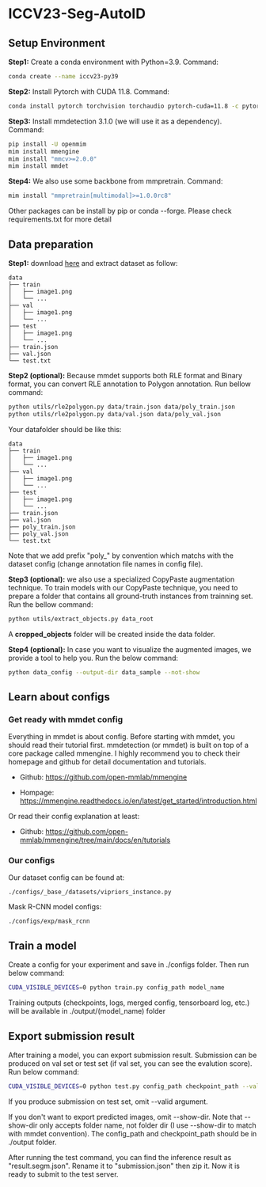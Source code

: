 # ICCV23-Seg-AutoID

## Setup Environment

**Step1:** Create a conda environment with Python=3.9. Command:

```bash
conda create --name iccv23-py39
```

**Step2:** Install Pytorch with CUDA 11.8. Command:

```bash
conda install pytorch torchvision torchaudio pytorch-cuda=11.8 -c pytorch -c nvidia
```

**Step3:** Install mmdetection 3.1.0 (we will use it as a dependency). Command:

```bash
pip install -U openmim
mim install mmengine
mim install "mmcv>=2.0.0"
mim install mmdet
```

**Step4:** We also use some backbone from mmpretrain. Command:

```bash
mim install "mmpretrain[multimodal]>=1.0.0rc8"
```

Other packages can be install by pip or conda --forge. Please check requirements.txt for more detail

## Data preparation

**Step1:** download [here](https://drive.google.com/file/d/1wf_-XuGnrMO4-PEpxtbvGuzEzjAwsgUy/view?usp=drive_link) and extract dataset as follow:

```text
data
├── train
│   ├── image1.png
│   └── ...
├── val
│   ├── image1.png
│   └── ...
├── test
│   ├── image1.png
│   └── ...
├── train.json
├── val.json
└── test.txt
```

**Step2 (optional):** Because mmdet supports both RLE format and Binary format, you can convert RLE annotation to Polygon annotation. Run bellow command:

```bash
python utils/rle2polygon.py data/train.json data/poly_train.json
python utils/rle2polygon.py data/val.json data/poly_val.json
```

Your datafolder should be like this:

```text
data
├── train
│   ├── image1.png
│   └── ...
├── val
│   ├── image1.png
│   └── ...
├── test
│   ├── image1.png
│   └── ...
├── train.json
├── val.json
├── poly_train.json
├── poly_val.json
└── test.txt
```

Note that we add prefix "poly_" by convention which matchs with the dataset config (change annotation file names in config file).

**Step3 (optional):** we also use a specialized CopyPaste augmentation technique. To train models with our CopyPaste technique, you need to prepare a folder that contains all ground-truth instances from trainning set. Run the bellow command:

```bash
python utils/extract_objects.py data_root
```

A **cropped_objects** folder will be created inside the data folder.

**Step4 (optional):** In case you want to visualize the augmented images, we provide a tool to help you. Run the below command:

```bash
python data_config --output-dir data_sample --not-show
```

## Learn about configs

### Get ready with mmdet config

Everything in mmdet is about config. Before starting with mmdet, you should read their tutorial first. mmdetection (or mmdet) is built on top of a core package called mmengine. I highly recommend you to check their homepage and github for detail documentation and tutorials.

- Github: <https://github.com/open-mmlab/mmengine>

- Hompage: <https://mmengine.readthedocs.io/en/latest/get_started/introduction.html>

Or read their config explanation at least:

- Github: <https://github.com/open-mmlab/mmengine/tree/main/docs/en/tutorials>

### Our configs

Our dataset config can be found at:

```text
./configs/_base_/datasets/vipriors_instance.py
```

Mask R-CNN model configs:

```text
./configs/exp/mask_rcnn
```

## Train a model

Create a config for your experiment and save in ./configs folder. Then run below command:

```bash
CUDA_VISIBLE_DEVICES=0 python train.py config_path model_name
```

Training outputs (checkpoints, logs, merged config, tensorboard log, etc.) will be available in ./output/(model_name) folder

## Export submission result

After training a model, you can export submission result. Submission can be produced on val set or test set (if val set, you can see the evalution score). Run below command:

```bash
CUDA_VISIBLE_DEVICES=0 python test.py config_path checkpoint_path --valid --show-dir predicted_imgs_folder_name
```

If you produce submission on test set, omit --valid argument.

If you don't want to export predicted images, omit --show-dir. Note that --show-dir only accepts folder name, not folder dir (I use --show-dir to match with mmdet convention). The config_path and checkpoint_path should be in ./output folder.

After running the test command, you can find the inference result as "result.segm.json". Rename it to "submission.json" then zip it. Now it is ready to submit to the test server.
